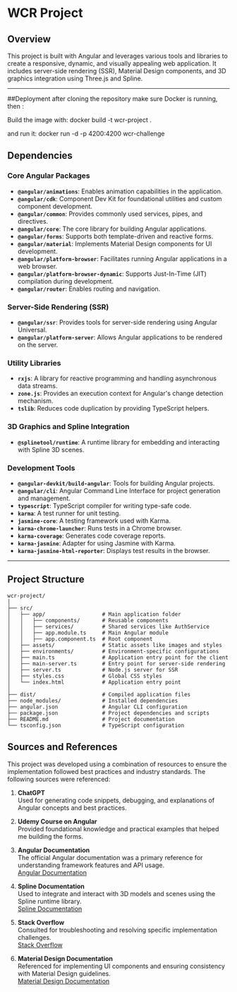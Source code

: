 # WCR Project

## Overview
This project is built with Angular and leverages various tools and libraries to create a responsive, dynamic, and visually appealing web application. It includes server-side rendering (SSR), Material Design components, and 3D graphics integration using Three.js and Spline.

---

##Deployment 
after cloning the repository make sure Docker is running, then : 

Build the image with: 
docker build -t wcr-project .

and run it: 
docker run -d -p 4200:4200 wcr-challenge


## Dependencies

### Core Angular Packages
- **`@angular/animations`**: Enables animation capabilities in the application.
- **`@angular/cdk`**: Component Dev Kit for foundational utilities and custom component development.
- **`@angular/common`**: Provides commonly used services, pipes, and directives.
- **`@angular/core`**: The core library for building Angular applications.
- **`@angular/forms`**: Supports both template-driven and reactive forms.
- **`@angular/material`**: Implements Material Design components for UI development.
- **`@angular/platform-browser`**: Facilitates running Angular applications in a web browser.
- **`@angular/platform-browser-dynamic`**: Supports Just-In-Time (JIT) compilation during development.
- **`@angular/router`**: Enables routing and navigation.

### Server-Side Rendering (SSR)
- **`@angular/ssr`**: Provides tools for server-side rendering using Angular Universal.
- **`@angular/platform-server`**: Allows Angular applications to be rendered on the server.

### Utility Libraries
- **`rxjs`**: A library for reactive programming and handling asynchronous data streams.
- **`zone.js`**: Provides an execution context for Angular's change detection mechanism.
- **`tslib`**: Reduces code duplication by providing TypeScript helpers.

### 3D Graphics and Spline Integration
- **`@splinetool/runtime`**: A runtime library for embedding and interacting with Spline 3D scenes.

### Development Tools
- **`@angular-devkit/build-angular`**: Tools for building Angular projects.
- **`@angular/cli`**: Angular Command Line Interface for project generation and management.
- **`typescript`**: TypeScript compiler for writing type-safe code.
- **`karma`**: A test runner for unit testing.
- **`jasmine-core`**: A testing framework used with Karma.
- **`karma-chrome-launcher`**: Runs tests in a Chrome browser.
- **`karma-coverage`**: Generates code coverage reports.
- **`karma-jasmine`**: Adapter for using Jasmine with Karma.
- **`karma-jasmine-html-reporter`**: Displays test results in the browser.

---

## Project Structure

```plaintext
wcr-project/
│
├── src/
│   ├── app/                  # Main application folder
│   │   ├── components/       # Reusable components
│   │   ├── services/         # Shared services like AuthService
│   │   ├── app.module.ts     # Main Angular module
│   │   ├── app.component.ts  # Root component
│   ├── assets/               # Static assets like images and styles
│   ├── environments/         # Environment-specific configurations
│   ├── main.ts               # Application entry point for the client
│   ├── main-server.ts        # Entry point for server-side rendering
│   ├── server.ts             # Node.js server for SSR
│   ├── styles.css            # Global CSS styles
│   └── index.html            # Application entry point
│
├── dist/                     # Compiled application files
├── node_modules/             # Installed dependencies
├── angular.json              # Angular CLI configuration
├── package.json              # Project dependencies and scripts
├── README.md                 # Project documentation
└── tsconfig.json             # TypeScript configuration
```



## Sources and References

This project was developed using a combination of resources to ensure the implementation followed best practices and industry standards. The following sources were referenced:

1. **ChatGPT**  
   Used for generating code snippets, debugging, and explanations of Angular concepts and best practices.

2. **Udemy Course on Angular**  
   Provided foundational knowledge and practical examples that helped me building the forms.

3. **Angular Documentation**  
   The official Angular documentation was a primary reference for understanding framework features and API usage.  
   [Angular Documentation](https://angular.io/docs)

4. **Spline Documentation**  
   Used to integrate and interact with 3D models and scenes using the Spline runtime library.  
   [Spline Documentation](https://docs.spline.design)

5. **Stack Overflow**  
   Consulted for troubleshooting and resolving specific implementation challenges.  
   [Stack Overflow](https://stackoverflow.com)

6. **Material Design Documentation**  
   Referenced for implementing UI components and ensuring consistency with Material Design guidelines.  
   [Material Design Documentation](https://m2.material.io)

